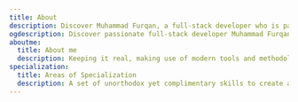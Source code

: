 ```yaml
---
title: About
description: Discover Muhammad Furqan, a full-stack developer who is passionate about his work and is dedicated to solving complex problems and achieving the best outcomes.
ogdescription: Discover passionate full-stack developer Muhammad Furqan.
aboutme:
  title: About me
  description: Keeping it real, making use of modern tools and methodologies to accelerate business growth and establishing unfair advantages.
specialization:
  title: Areas of Specialization
  description: A set of unorthodox yet complimentary skills to create advantage.
---
```

